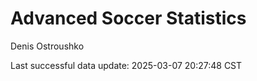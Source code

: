# Advanced Soccer Statistics
Denis Ostroushko

<!-- gfm -->

Last successful data update: 2025-03-07 20:27:48 CST
